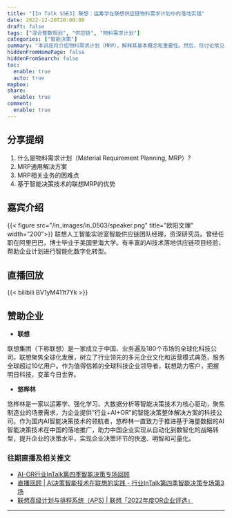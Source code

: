 ```yaml
---
title: "[In Talk S5E3] 联想：运筹学在联想供应链物料需求计划中的落地实践"
date: 2022-12-20T20:00:00
draft: false
tags: ["混合整数规划", "供应链", "物料需求计划"]
categories: ["智能决策"]
summary: "本讲座将介绍物料需求计划（MRP），解释其基本概念和重要性。然后，将讨论常见的MRP解决方案，分析实施过程中遇到的主要困难点。最后，讲座将展示基于智能决策技术的联想MRP系统，强调其在提升效率和优化资源管理方面的独特优势。"
hiddenFromHomePage: false
hiddenFromSearch: false
toc:
  enable: true
  auto: true
mapbox:
share:
  enable: true
comment:
  enable: true
---
```



## 分享提纲
1. 什么是物料需求计划（Material Requirement Planning, MRP）?
2. MRP通用解决方案
3. MRP相关业务的困难点
4. 基于智能决策技术的联想MRP的优势


## 嘉宾介绍
{{< figure src="/in_images/in_0503/speaker.png" title="欧阳文理" width="200">}}
联想人工智能实验室智能供应链团队经理，资深研究员。曾经任职在阿里巴巴，博士毕业于美国里海大学。有丰富的Al技术落地供应链项目经验，帮助企业计划进行智能化数字化转型。


## 直播回放
{{< bilibili BV1yM411t7Yk >}}


## 赞助企业
- **联想**

联想集团（下称联想）是一家成立于中国、业务遍及180个市场的全球化科技公司。联想聚焦全球化发展，树立了行业领先的多元企业文化和运营模式典范，服务全球超过10亿用户。作为值得信赖的全球科技企业领导者，联想助力客户，把握明日科技，变革今日世界。

- **悠桦林**

悠桦林是一家以运筹学、强化学习、大数据分析等智能决策技术为核心驱动，聚焦制造业的场景需求，为企业提供”行业+AI+OR”的智能决策整体解决方案的科技公司。作为国内AI智能决策技术的领航者，悠桦林一直致力于推进基于海量数据的AI智能决策技术在中国的落地推广，助力中国企业实现从自动化到数智化的战略转型，提升企业的决策水平，实现企业决策环节的快速、明智和可量化。


### 往期直播及相关推文
- [AI-OR行业InTalk第四季智能决策专场回顾](https://mp.weixin.qq.com/s/vAjfNrYPzXIY75Us_5qDIw)
- [直播回顾 | AI决策智能技术在联想的实践 - 行业InTalk第四季智能决策专场第3场](https://mp.weixin.qq.com/s/mhcS79OonqRrHu8u_oIRzA)
- [联想高级计划与排程系统（APS) | 联想「2022年度OR企业评选」](https://mp.weixin.qq.com/s/8fX_d67y4AjjLBlBlW3cyw)
---
